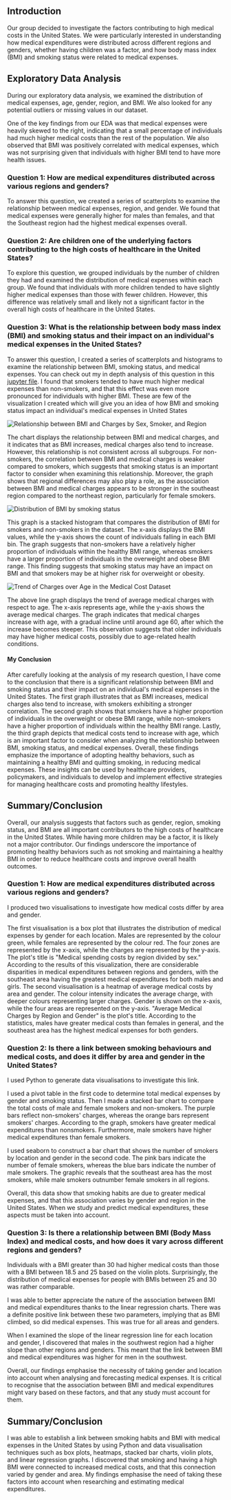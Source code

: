 ## Introduction
Our group decided to investigate the factors contributing to high medical costs in the United States. We were particularly interested in understanding how medical expenditures were distributed across different regions and genders, whether having children was a factor, and how body mass index (BMI) and smoking status were related to medical expenses.

## Exploratory Data Analysis
During our exploratory data analysis, we examined the distribution of medical expenses, age, gender, region, and BMI. We also looked for any potential outliers or missing values in our dataset.

One of the key findings from our EDA was that medical expenses were heavily skewed to the right, indicating that a small percentage of individuals had much higher medical costs than the rest of the population. We also observed that BMI was positively correlated with medical expenses, which was not surprising given that individuals with higher BMI tend to have more health issues.

### Question 1: How are medical expenditures distributed across various regions and genders?
To answer this question, we created a series of scatterplots to examine the relationship between medical expenses, region, and gender. We found that medical expenses were generally higher for males than females, and that the Southeast region had the highest medical expenses overall.

### Question 2: Are children one of the underlying factors contributing to the high costs of healthcare in the United States?
To explore this question, we grouped individuals by the number of children they had and examined the distribution of medical expenses within each group. We found that individuals with more children tended to have slightly higher medical expenses than those with fewer children. However, this difference was relatively small and likely not a significant factor in the overall high costs of healthcare in the United States.

### **Question 3: What is the relationship between body mass index (BMI) and smoking status and their impact on an individual's medical expenses in the United States?**
To answer this question, I created a series of scatterplots and histograms to examine the relationship between BMI, smoking status, and medical expenses. You can check out my in depth analysis of this question in this [jupyter file](/analysis/analysis3.ipynb). I found that smokers tended to have much higher medical expenses than non-smokers, and that this effect was even more pronounced for individuals with higher BMI. These are few of the visualization I created which will give you an idea of how BMI and smoking status impact an individual's medical expenses in United States



![Relationship between BMI and Charges by Sex, Smoker, and Region](/images/relationship_bw_bmi_charges.png)

The chart displays the relationship between BMI and medical charges, and it indicates that as BMI increases, medical charges also tend to increase. However, this relationship is not consistent across all subgroups. For non-smokers, the correlation between BMI and medical charges is weaker compared to smokers, which suggests that smoking status is an important factor to consider when examining this relationship. Moreover, the graph shows that regional differences may also play a role, as the association between BMI and medical charges appears to be stronger in the southeast region compared to the northeast region, particularly for female smokers.

![Distribution of BMI by smoking status](/images/distribution_of_bmi_by_smoking_status.png)

This graph is a stacked histogram that compares the distribution of BMI for smokers and non-smokers in the dataset. The x-axis displays the BMI values, while the y-axis shows the count of individuals falling in each BMI bin. The graph suggests that non-smokers have a relatively higher proportion of individuals within the healthy BMI range, whereas smokers have a larger proportion of individuals in the overweight and obese BMI range. This finding suggests that smoking status may have an impact on BMI and that smokers may be at higher risk for overweight or obesity.

![Trend of Charges over Age in the Medical Cost Dataset](/images/trend_of_charges_over_age.png)

The above line graph displays the trend of average medical charges with respect to age. The x-axis represents age, while the y-axis shows the average medical charges. The graph indicates that medical charges increase with age, with a gradual incline until around age 60, after which the increase becomes steeper. This observation suggests that older individuals may have higher medical costs, possibly due to age-related health conditions.

#### **My Conclusion**

After carefully looking at the analysis of my research question, I have come to the conclusion that there is a significant relationship between BMI and smoking status and their impact on an individual's medical expenses in the United States. The first graph illustrates that as BMI increases, medical charges also tend to increase, with smokers exhibiting a stronger correlation. The second graph shows that smokers have a higher proportion of individuals in the overweight or obese BMI range, while non-smokers have a higher proportion of individuals within the healthy BMI range. Lastly, the third graph depicts that medical costs tend to increase with age, which is an important factor to consider when analyzing the relationship between BMI, smoking status, and medical expenses.
Overall, these findings emphasize the importance of adopting healthy behaviors, such as maintaining a healthy BMI and quitting smoking, in reducing medical expenses. These insights can be used by healthcare providers, policymakers, and individuals to develop and implement effective strategies for managing healthcare costs and promoting healthy lifestyles.



## **Summary/Conclusion**
Overall, our analysis suggests that factors such as gender, region, smoking status, and BMI are all important contributors to the high costs of healthcare in the United States. While having more children may be a factor, it is likely not a major contributor. Our findings underscore the importance of promoting healthy behaviors such as not smoking and maintaining a healthy BMI in order to reduce healthcare costs and improve overall health outcomes.


### Question 1: How are medical expenditures distributed across various regions and genders?
I produced two visualisations to investigate how medical costs differ by area and gender.

The first visualisation is a box plot that illustrates the distribution of medical expenses by gender for each location. Males are represented by the colour green, while females are represented by the colour red. The four zones are represented by the x-axis, while the charges are represented by the y-axis. The plot's title is "Medical spending costs by region divided by sex." According to the results of this visualization, there are considerable disparities in medical expenditures between regions and genders, with the southeast area having the greatest medical expenditures for both males and girls.
The second visualisation is a heatmap of average medical costs by area and gender. The colour intensity indicates the average charge, with deeper colours representing larger charges. Gender is shown on the x-axis, while the four areas are represented on the y-axis. "Average Medical Charges by Region and Gender" is the plot's title. According to the statistics, males have greater medical costs than females in general, and the southeast area has the highest medical expenses for both genders.



### Question 2: Is there a link between smoking behaviours and medical costs, and does it differ by area and gender in the United States?
I used Python to generate data visualisations to investigate this link.

I used a pivot table in the first code to determine total medical expenses by gender and smoking status. Then I made a stacked bar chart to compare the total costs of male and female smokers and non-smokers. The purple bars reflect non-smokers' charges, whereas the orange bars represent smokers' charges. According to the graph, smokers have greater medical expenditures than nonsmokers. Furthermore, male smokers have higher medical expenditures than female smokers.

I used seaborn to construct a bar chart that shows the number of smokers by location and gender in the second code. The pink bars indicate the number of female smokers, whereas the blue bars indicate the number of male smokers. The graphic reveals that the southeast area has the most smokers, while male smokers outnumber female smokers in all regions.

Overall, this data show that smoking habits are due to greater medical expenses, and that this association varies by gender and region in the United States. When we study and predict medical expenditures, these aspects must be taken into account.



### Question 3: Is there a relationship between BMI (Body Mass Index) and medical costs, and how does it vary across different regions and genders?


Individuals with a BMI greater than 30 had higher medical costs than those with a BMI between 18.5 and 25 based on the violin plots. Surprisingly, the distribution of medical expenses for people with BMIs between 25 and 30 was rather comparable.

I was able to better appreciate the nature of the association between BMI and medical expenditures thanks to the linear regression charts. There was a definite positive link between these two parameters, implying that as BMI climbed, so did medical expenses. This was true for all areas and genders.

When I examined the slope of the linear regression line for each location and gender, I discovered that males in the southwest region had a higher slope than other regions and genders. This meant that the link between BMI and medical expenditures was higher for men in the southwest.

Overall, our findings emphasise the necessity of taking gender and location into account when analysing and forecasting medical expenses. It is critical to recognise that the association between BMI and medical expenditures might vary based on these factors, and that any study must account for them.

## Summary/Conclusion
I was able to establish a link between smoking habits and BMI with medical expenses in the United States by using Python and data visualisation techniques such as box plots, heatmaps, stacked bar charts, violin plots, and linear regression graphs. I discovered that smoking and having a high BMI were connected to increased medical costs, and that this connection varied by gender and area. My findings emphasise the need of taking these factors into account when researching and estimating medical expenditures.
